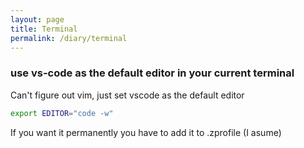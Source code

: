 ```yaml
---
layout: page
title: Terminal
permalink: /diary/terminal
---
```


### use vs-code as the default editor in your current terminal
Can't figure out vim, just set vscode as the default editor
```zsh
export EDITOR="code -w"
```
If you want it permanently you have to add it to .zprofile (I asume)
